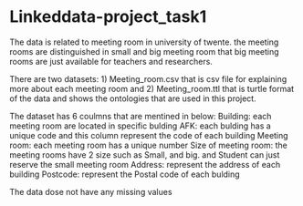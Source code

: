 # Linkeddata-project_task1

The data is related to meeting room in university of twente. the meeting rooms are distinguished in small and big meeting room that big meeting rooms are just available for teachers and researchers. 

There are two datasets: 1) Meeting_room.csv that is csv file for explaining more about each meeting room and 2) Meeting_room.ttl that is turtle format of the data and shows the ontologies that are used in this project.

The dataset has 6 coulmns that are mentined in below:
Building: each meeting room are located in specific bulding
AFK: each bulding has a unique code and this column represent the code of each building 
Meeting room: each meeting room has a unique number 
Size of meeting room: the meeting rooms have 2 size such as Small, and big. and Student can just reserve the small meeting room
Address: represent the address of each building
Postcode: represent the Postal code of each bulding 


The data dose not have any missing values 
